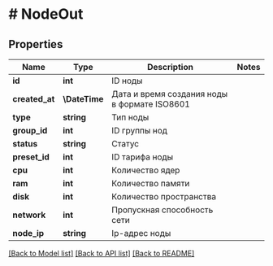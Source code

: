 # # NodeOut

## Properties

Name | Type | Description | Notes
------------ | ------------- | ------------- | -------------
**id** | **int** | ID ноды |
**created_at** | **\DateTime** | Дата и время создания ноды в формате ISO8601 |
**type** | **string** | Тип ноды |
**group_id** | **int** | ID группы нод |
**status** | **string** | Статус |
**preset_id** | **int** | ID тарифа ноды |
**cpu** | **int** | Количество ядер |
**ram** | **int** | Количество памяти |
**disk** | **int** | Количество пространства |
**network** | **int** | Пропускная способность сети |
**node_ip** | **string** | Ip-адрес ноды |

[[Back to Model list]](../../README.md#models) [[Back to API list]](../../README.md#endpoints) [[Back to README]](../../README.md)

